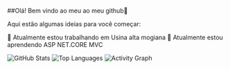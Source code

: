 ##Olá! Bem vindo ao meu ao meu github👋


Aqui estão algumas ideias para você começar:

🔭 Atualmente estou trabalhando em Usina alta mogiana
🌱 Atualmente estou aprendendo ASP NET.CORE MVC

![GitHub Stats](https://github-readme-stats.vercel.app/api?username=leodiasplay&show_icons=true&theme=radical)
![Top Languages](https://github-readme-stats.vercel.app/api/top-langs/?username=leodiasplay&layout=compact&theme=radical)
![Activity Graph](https://github-readme-activity-graph.cyclic.app/graph?username=leodiasplay&bg_color=ffffff&color=000000&line=4c7df5&point=000000&area=true&hide_border=true)



